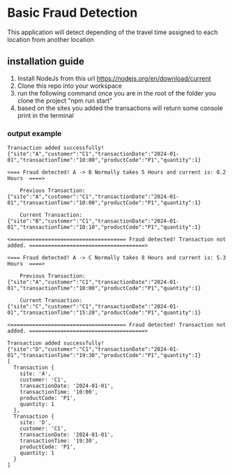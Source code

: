 # Basic Fraud Detection
This application will detect depending of the travel time assigned to each location from another location

## installation guide
1) Install NodeJs from this url https://nodejs.org/en/download/current
2) Clone this repo into your workspace
3) run the following command once you are in the root of the folder you clone the project "npm run start"
4) based on the sites you added the transactions will return some console print in the terminal

### output example
```
Transaction added successfully!
{"site":"A","customer":"C1","transactionDate":"2024-01-01","transactionTime":"10:00","productCode":"P1","quantity":1}

<=== Fraud detected! A -> B Normally takes 5 Hours and current is: 0.2 Hours  ====>

	Previous Transaction: {"site":"A","customer":"C1","transactionDate":"2024-01-01","transactionTime":"10:00","productCode":"P1","quantity":1}

	Current Transaction: {"site":"B","customer":"C1","transactionDate":"2024-01-01","transactionTime":"10:10","productCode":"P1","quantity":1}

<===================================== Fraud detected! Transaction not added. =====================================>

<=== Fraud detected! A -> C Normally takes 8 Hours and current is: 5.3 Hours  ====>

	Previous Transaction: {"site":"A","customer":"C1","transactionDate":"2024-01-01","transactionTime":"10:00","productCode":"P1","quantity":1}

	Current Transaction: {"site":"C","customer":"C1","transactionDate":"2024-01-01","transactionTime":"15:20","productCode":"P1","quantity":1}

<===================================== Fraud detected! Transaction not added. =====================================>

Transaction added successfully!
{"site":"D","customer":"C1","transactionDate":"2024-01-01","transactionTime":"19:30","productCode":"P1","quantity":1}
[
  Transaction {
    site: 'A',
    customer: 'C1',
    transactionDate: '2024-01-01',
    transactionTime: '10:00',
    productCode: 'P1',
    quantity: 1
  },
  Transaction {
    site: 'D',
    customer: 'C1',
    transactionDate: '2024-01-01',
    transactionTime: '19:30',
    productCode: 'P1',
    quantity: 1
  }
]
```
